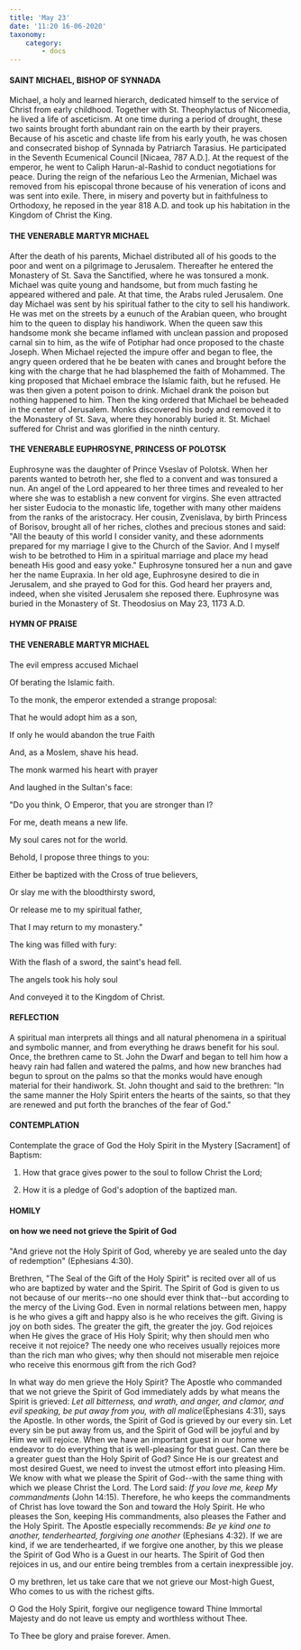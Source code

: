 ```yaml
---
title: 'May 23'
date: '11:20 16-06-2020'
taxonomy:
    category:
        - docs
---
```


#### SAINT MICHAEL, BISHOP OF SYNNADA

Michael, a holy and learned hierarch, dedicated himself to the service of Christ from early childhood. Together with St. Theophylactus of Nicomedia, he lived a life of asceticism. At one time during a period of drought, these two saints brought forth abundant rain on the earth by their prayers. Because of his ascetic and chaste life from his early youth, he was chosen and consecrated bishop of Synnada by Patriarch Tarasius. He participated in the Seventh Ecumenical Council [Nicaea, 787 A.D.]. At the request of the emperor, he went to Caliph Harun-al-Rashid to conduct negotiations for peace. During the reign of the nefarious Leo the Armenian, Michael was removed from his episcopal throne because of his veneration of icons and was sent into exile. There, in misery and poverty but in faithfulness to Orthodoxy, he reposed in the year 818 A.D. and took up his habitation in the Kingdom of Christ the King.

#### THE VENERABLE MARTYR MICHAEL

After the death of his parents, Michael distributed all of his goods to the poor and went on a pilgrimage to Jerusalem. Thereafter he entered the Monastery of St. Sava the Sanctified, where he was tonsured a monk. Michael was quite young and handsome, but from much fasting he appeared withered and pale. At that time, the Arabs ruled Jerusalem. One day Michael was sent by his spiritual father to the city to sell his handiwork. He was met on the streets by a eunuch of the Arabian queen, who brought him to the queen to display his handiwork. When the queen saw this handsome monk she became inflamed with unclean passion and proposed carnal sin to him, as the wife of Potiphar had once proposed to the chaste Joseph. When Michael rejected the impure offer and began to flee, the angry queen ordered that he be beaten with canes and brought before the king with the charge that he had blasphemed the faith of Mohammed. The king proposed that Michael embrace the Islamic faith, but he refused. He was then given a potent poison to drink. Michael drank the poison but nothing happened to him. Then the king ordered that Michael be beheaded in the center of Jerusalem. Monks discovered his body and removed it to the Monastery of St. Sava, where they honorably buried it. St. Michael suffered for Christ and was glorified in the ninth century.

#### THE VENERABLE EUPHROSYNE, PRINCESS OF POLOTSK

Euphrosyne was the daughter of Prince Vseslav of Polotsk. When her parents wanted to betroth her, she fled to a convent and was tonsured a nun. An angel of the Lord appeared to her three times and revealed to her where she was to establish a new convent for virgins. She even attracted her sister Eudocia to the monastic life, together with many other maidens from the ranks of the aristocracy. Her cousin, Zvenislava, by birth Princess of Borisov, brought all of her riches, clothes and precious stones and said: "All the beauty of this world I consider vanity, and these adornments prepared for my marriage I give to the Church of the Savior. And I myself wish to be betrothed to Him in a spiritual marriage and place my head beneath His good and easy yoke." Euphrosyne tonsured her a nun and gave her the name Eupraxia. In her old age, Euphrosyne desired to die in Jerusalem, and she prayed to God for this. God heard her prayers and, indeed, when she visited Jerusalem she reposed there. Euphrosyne was buried in the Monastery of St. Theodosius on May 23, 1173 A.D.



#### HYMN OF PRAISE

#### THE VENERABLE MARTYR MICHAEL

The evil empress accused Michael

Of berating the Islamic faith.

To the monk, the emperor extended a strange proposal:

That he would adopt him as a son,

If only he would abandon the true Faith

And, as a Moslem, shave his head.

The monk warmed his heart with prayer

And laughed in the Sultan's face:

"Do you think, O Emperor, that you are stronger than I?

For me, death means a new life.

My soul cares not for the world.

Behold, I propose three things to you:

Either be baptized with the Cross of true believers,

Or slay me with the bloodthirsty sword,

Or release me to my spiritual father,

That I may return to my monastery."

The king was filled with fury:

With the flash of a sword, the saint's head fell.

The angels took his holy soul

And conveyed it to the Kingdom of Christ.



#### REFLECTION

A spiritual man interprets all things and all natural phenomena in a spiritual and symbolic manner, and from everything he draws benefit for his soul. Once, the brethren came to St. John the Dwarf and began to tell him how a heavy rain had fallen and watered the palms, and how new branches had begun to sprout on the palms so that the monks would have enough material for their handiwork. St. John thought and said to the brethren: "In the same manner the Holy Spirit enters the hearts of the saints, so that they are renewed and put forth the branches of the fear of God."

#### CONTEMPLATION

Contemplate the grace of God the Holy Spirit in the Mystery [Sacrament] of Baptism:

1.  How that grace gives power to the soul to follow Christ the Lord;

1.  How it is a pledge of God's adoption of the baptized man.



#### HOMILY

#### on how we need not grieve the Spirit of God


"And grieve not the Holy Spirit of God, whereby ye are sealed unto the day of redemption" (Ephesians 4:30).

Brethren, "The Seal of the Gift of the Holy Spirit" is recited over all of us who are baptized by water and the Spirit. The Spirit of God is given to us not because of our merits--no one should ever think that--but according to the mercy of the Living God. Even in normal relations between men, happy is he who gives a gift and happy also is he who receives the gift. Giving is joy on both sides. The greater the gift, the greater the joy. God rejoices when He gives the grace of His Holy Spirit; why then should men who receive it not rejoice? The needy one who receives usually rejoices more than the rich man who gives; why then should not miserable men rejoice who receive this enormous gift from the rich God?

In what way do men grieve the Holy Spirit? The Apostle who commanded that we not grieve the Spirit of God immediately adds by what means the Spirit is grieved: *Let all bitterness, and wrath, and anger, and clamor, and evil speaking, be put away from you, with all malice*(Ephesians 4:31), says the Apostle. In other words, the Spirit of God is grieved by our every sin. Let every sin be put away from us, and the Spirit of God will be joyful and by Him we will rejoice. When we have an important guest in our home we endeavor to do everything that is well-pleasing for that guest. Can there be a greater guest than the Holy Spirit of God? Since He is our greatest and most desired Guest, we need to invest the utmost effort into pleasing Him. We know with what we please the Spirit of God--with the same thing with which we please Christ the Lord. The Lord said: *If you love me, keep My commandments* (John 14:15). Therefore, he who keeps the commandments of Christ has love toward the Son and toward the Holy Spirit. He who pleases the Son, keeping His commandments, also pleases the Father and the Holy Spirit. The Apostle especially recommends: *Be ye kind one to another, tenderhearted, forgiving one another* (Ephesians 4:32). If we are kind, if we are tenderhearted, if we forgive one another, by this we please the Spirit of God Who is a Guest in our hearts. The Spirit of God then rejoices in us, and our entire being trembles from a certain inexpressible joy.

O my brethren, let us take care that we not grieve our Most-high Guest, Who comes to us with the richest gifts.

O God the Holy Spirit, forgive our negligence toward Thine Immortal Majesty and do not leave us empty and worthless without Thee.

To Thee be glory and praise forever. Amen.

  
